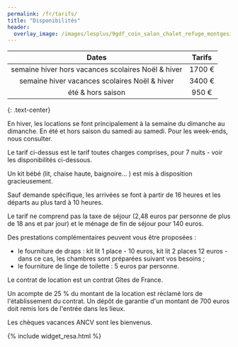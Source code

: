 ```yaml
---
permalink: /fr/tarifs/
title: "Disponibilités"
header:
  overlay_image: /images/lesplus/9gdf_coin_salon_chalet_refuge_montgesin_plagne.jpg
---
```


|                         Dates                        | Tarifs |
|:----------------------------------------------------:|:------:|
| semaine hiver hors vacances scolaires Noël & hiver   | 1700&nbsp;€ |
|    semaine hiver vacances scolaires Noël & hiver     | 3400&nbsp;€ |
|                   été & hors saison                  |  950&nbsp;€ |
{: .text-center}

En hiver, les locations se font principalement à la semaine du dimanche au dimanche. En été et hors saison du samedi au samedi. Pour les week-ends, nous consulter.   

Le tarif ci-dessus est le tarif toutes charges comprises, pour 7 nuits - voir les disponibilités ci-dessous.

Un kit bébé (lit, chaise haute, baignoire… ) est mis à disposition gracieusement.  

Sauf demande spécifique, les arrivées se font à partir de 16 heures et les départs au plus tard à 10 heures. 

Le tarif ne comprend pas la taxe de séjour (2,48 euros par personne de plus de 18 ans et par jour) et le ménage de fin de séjour pour 140 euros.    

Des prestations complémentaires peuvent vous être proposées :  
- le fourniture de draps : kit lit 1 place - 10 euros, kit lit 2 places 12 euros - dans ce cas, les chambres sont préparées suivant vos besoins ;  
- le fourniture de linge de toilette : 5 euros par personne.  
 
Le contrat de location est un contrat Gîtes de France. 

Un acompte de 25 % du montant de la location est réclamé lors de l'établissement du contrat. Un dépôt de garantie d'un montant de 700 euros doit remis lors de l'entrée dans les lieux.  

Les chèques vacances ANCV sont les bienvenus.  

{% include widget_resa.html %}
